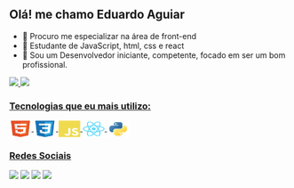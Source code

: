 ## Olá! me chamo Eduardo Aguiar

- 🔭 Procuro me especializar na área de front-end
- 🌱 Estudante de JavaScript, html, css e react
- 🤔  Sou um Desenvolvedor iniciante, competente, focado em ser um bom profissional.

<div>
  <a href="https://github.com/EduardoAguiar05">
  <img height="180em" src="https://github-readme-stats.vercel.app/api?username=EduardoAguiar05&show_icons=true&theme=cobalt"/>
  <img height="180em" src="https://github-readme-stats.vercel.app/api/top-langs/?username=EduardoAguiar05&layout=compact&theme=cobalt"/>
</div>

### Tecnologias que eu mais utilizo:

<div style="display: inline_block">
  <img align="center" alt="Eduardo-HTML" height="30" width="40" src="https://raw.githubusercontent.com/devicons/devicon/master/icons/html5/html5-original.svg">
  <img align="center" alt="Eduardo-CSS" height="30" width="40" src="https://raw.githubusercontent.com/devicons/devicon/master/icons/css3/css3-original.svg">
  <img align="center" alt="Eduardo-JavaScript" height="30" width="40" src="https://raw.githubusercontent.com/devicons/devicon/master/icons/javascript/javascript-plain.svg">
  <img align="center" alt="Eduardo-React" height="30" width="40" src="https://raw.githubusercontent.com/devicons/devicon/master/icons/react/react-original.svg">
  <img align="center" alt="Eduardo-Python" height="30" width="40" src="https://raw.githubusercontent.com/devicons/devicon/master/icons/python/python-original.svg">
</div>

### Redes Sociais

<div>
  <a href="https://www.linkedin.com/in/eduardo-aguiar-fontes-da-silva-26209a286/" target="_blank"><img src="https://img.shields.io/badge/-LinkedIn-%230077B5?style=for-the-badge&logo=linkedin&logoColor=white" target="_blank"></a>
  <a href = "eduardoaguiarfontes@gmail.com"><img src="https://img.shields.io/badge/-Gmail-%23333?style=for-the-badge&logo=gmail&logoColor=white" target="_blank"></a>
  <a href="https://www.instagram.com/duduaguiar05/" target="_blank"><img src="https://img.shields.io/badge/-Instagram-%23E4405F?style=for-the-badge&logo=instagram&logoColor=white" target="_blank"></a>
<a href = "81994998028"><img src="https://img.shields.io/badge/WhatsApp-25D366?style=for-the-badge&logo=whatsapp&logoColor=white" target="_blank"></a>
</div>

